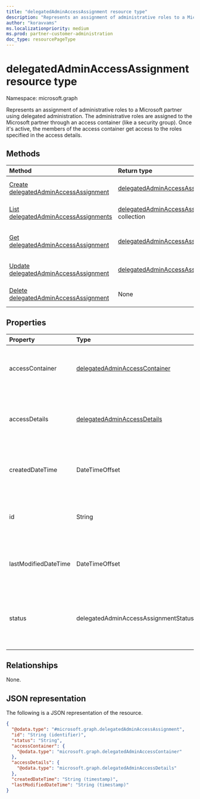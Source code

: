 ```yaml
---
title: "delegatedAdminAccessAssignment resource type"
description: "Represents an assignment of administrative roles to a Microsoft partner's access container."
author: "koravvams"
ms.localizationpriority: medium
ms.prod: partner-customer-administration
doc_type: resourcePageType
---
```


# delegatedAdminAccessAssignment resource type

Namespace: microsoft.graph

Represents an assignment of administrative roles to a Microsoft partner using delegated administration. The administrative roles are assigned to the Microsoft partner through an access container (like a security group). Once it's active, the members of the access container get access to the roles specified in the access details.

## Methods
|Method|Return type|Description|
|:---|:---|:---|
|[Create delegatedAdminAccessAssignment](../api/delegatedadminrelationship-post-accessassignments.md)|[delegatedAdminAccessAssignment](delegatedadminaccessassignment.md)|Create a new **delegatedAdminAccessAssignment** object.|
|[List delegatedAdminAccessAssignments](../api/delegatedadminrelationship-list-accessassignments.md)|[delegatedAdminAccessAssignment](delegatedadminaccessassignment.md) collection|Get a list of the **delegatedAdminAccessAssignment** objects and their properties.|
|[Get delegatedAdminAccessAssignment](../api/delegatedadminaccessassignment-get.md)|[delegatedAdminAccessAssignment](delegatedadminaccessassignment.md)|Read the properties and relationships of a **delegatedAdminAccessAssignment** object.|
|[Update delegatedAdminAccessAssignment](../api/delegatedadminaccessassignment-update.md)|[delegatedAdminAccessAssignment](delegatedadminaccessassignment.md)|Update the properties of a **delegatedAdminAccessAssignment** object.|
|[Delete delegatedAdminAccessAssignment](../api/delegatedadminaccessassignment-delete.md)|None|Delete a **delegatedAdminAccessAssignment** object.|

## Properties
|Property|Type|Description|
|:---|:---|:---|
|accessContainer|[delegatedAdminAccessContainer](../resources/delegatedadminaccesscontainer.md)|The access container through which members are assigned access. For example, a security group.|
|accessDetails|[delegatedAdminAccessDetails](../resources/delegatedadminaccessdetails.md)|The access details containing the identifiers of the administrative roles that the partner is assigned in the customer tenant.|
|createdDateTime|DateTimeOffset|The date and time in ISO 8601 format and in UTC time when the access assignment was created. Read-only.|
|id|String|The unique identifier of the access assignment. Read-only. Inherited from [entity](../resources/entity.md).|
|lastModifiedDateTime|DateTimeOffset|The date and time in ISO 8601 and in UTC time when this access assignment was last modified. Read-only.|
|status|delegatedAdminAccessAssignmentStatus|The status of the access assignment. Read-only. The possible values are: `pending`, `active`, `deleting`, `deleted`, `error`, `unknownFutureValue`.|

## Relationships
None.

## JSON representation
The following is a JSON representation of the resource.
<!-- {
  "blockType": "resource",
  "@odata.type": "microsoft.graph.delegatedAdminAccessAssignment",
  "openType": false
}
-->
``` json
{
  "@odata.type": "#microsoft.graph.delegatedAdminAccessAssignment",
  "id": "String (identifier)",
  "status": "String",
  "accessContainer": {
    "@odata.type": "microsoft.graph.delegatedAdminAccessContainer"
  },
  "accessDetails": {
    "@odata.type": "microsoft.graph.delegatedAdminAccessDetails"
  },
  "createdDateTime": "String (timestamp)",
  "lastModifiedDateTime": "String (timestamp)"
}
```

